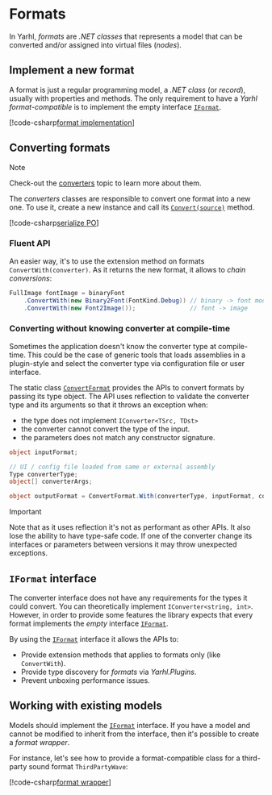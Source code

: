 # Formats

In Yarhl, _formats_ are _.NET classes_ that represents a model that can be
converted and/or assigned into virtual files (_nodes_).

## Implement a new format

A format is just a regular programming model, a _.NET class_ (or _record_),
usually with properties and methods. The only requirement to have a _Yarhl
format-compatible_ is to implement the empty interface
[`IFormat`](xref:Yarhl.FileFormat.IFormat).

[!code-csharp[format implementation](./../../../../src/Yarhl.Examples/Formats.cs?name=FormatImpl)]

## Converting formats

> [!NOTE]  
> Check-out the [converters](./converters.md) topic to learn more about them.

The _converters_ classes are responsible to convert one format into a new one.
To use it, create a new instance and call its
[`Convert(source)`](<xref:Yarhl.FileFormat.IConverter`2.Convert(`0)>) method.

[!code-csharp[serialize PO](./../../../../src/Yarhl.Examples/Converters.cs?name=SerializePo)]

### Fluent API

An easier way, it's to use the extension method on formats
`ConvertWith(converter)`. As it returns the new format, it allows to _chain
conversions_:

```csharp
FullImage fontImage = binaryFont
    .ConvertWith(new Binary2Font(FontKind.Debug)) // binary -> font model
    .ConvertWith(new Font2Image());               // font -> image
```

### Converting without knowing converter at compile-time

Sometimes the application doesn't know the converter type at compile-time. This
could be the case of generic tools that loads assemblies in a plugin-style and
select the converter type via configuration file or user interface.

The static class [`ConvertFormat`](xref:Yarhl.FileFormat.ConvertFormat) provides
the APIs to convert formats by passing its type object. The API uses reflection
to validate the converter type and its arguments so that it throws an exception
when:

- the type does not implement `IConverter<TSrc, TDst>`
- the converter cannot convert the type of the input.
- the parameters does not match any constructor signature.

```csharp
object inputFormat;

// UI / config file loaded from same or external assembly
Type converterType;
object[] converterArgs;

object outputFormat = ConvertFormat.With(converterType, inputFormat, converterArgs);
```

> [!IMPORTANT]  
> Note that as it uses reflection it's not as performant as other APIs. It also
> lose the ability to have type-safe code. If one of the converter change its
> interfaces or parameters between versions it may throw unexpected exceptions.

## `IFormat` interface

The converter interface does not have any requirements for the types it could
convert. You can theoretically implement `IConverter<string, int>`. However, in
order to provide some features the library expects that every format implements
the _empty_ interface [`IFormat`](xref:Yarhl.FileFormat.IFormat).

By using the [`IFormat`](xref:Yarhl.FileFormat.IFormat) interface it allows the
APIs to:

- Provide extension methods that applies to formats only (like `ConvertWith`).
- Provide type discovery for _formats_ via _Yarhl.Plugins_.
- Prevent unboxing performance issues.

## Working with existing models

Models should implement the [`IFormat`](xref:Yarhl.FileFormat.IFormat)
interface. If you have a model and cannot be modified to inherit from the
interface, then it's possible to create a _format wrapper_.

For instance, let's see how to provide a format-compatible class for a
third-party sound format `ThirdPartyWave`:

[!code-csharp[format wrapper](./../../../../src/Yarhl.Examples/Formats.cs?name=FormatWrapper)]
